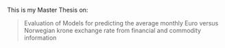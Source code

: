This is my Master Thesis on:

> Evaluation of Models for predicting the average monthly Euro versus Norwegian krone exchange rate from financial and commodity information

